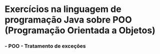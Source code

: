 <h1>Exercícios na linguagem de programação Java sobre POO (Programação Orientada a Objetos)</h1>

<h3>
- POO
- Tratamento de exceções
</h3>